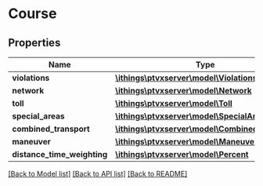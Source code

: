 # Course

## Properties
Name | Type | Description | Notes
------------ | ------------- | ------------- | -------------
**violations** | [**\ithings\ptvxserver\model\Violations**](Violations.md) |  | [optional] 
**network** | [**\ithings\ptvxserver\model\Network**](Network.md) |  | [optional] 
**toll** | [**\ithings\ptvxserver\model\Toll**](Toll.md) |  | [optional] 
**special_areas** | [**\ithings\ptvxserver\model\SpecialAreas**](SpecialAreas.md) |  | [optional] 
**combined_transport** | [**\ithings\ptvxserver\model\CombinedTransport**](CombinedTransport.md) |  | [optional] 
**maneuver** | [**\ithings\ptvxserver\model\Maneuver**](Maneuver.md) |  | [optional] 
**distance_time_weighting** | [**\ithings\ptvxserver\model\Percent**](Percent.md) |  | [optional] 

[[Back to Model list]](../../README.md#documentation-for-models) [[Back to API list]](../../README.md#documentation-for-api-endpoints) [[Back to README]](../../README.md)

